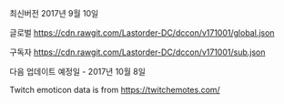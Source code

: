 최신버전 2017년 9월 10일

글로벌 https://cdn.rawgit.com/Lastorder-DC/dccon/v171001/global.json

구독자 https://cdn.rawgit.com/Lastorder-DC/dccon/v171001/sub.json

다음 업데이트 예정일 - 2017년 10월 8일


Twitch emoticon data is from https://twitchemotes.com/
